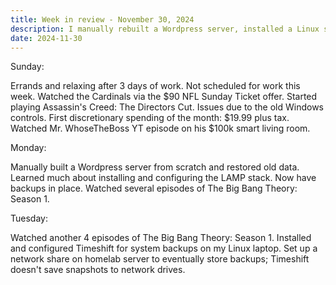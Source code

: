 ```yaml
---
title: Week in review - November 30, 2024
description: I manually rebuilt a Wordpress server, installed a Linux system snapshot tool and spent discretionary income for the first time this month.
date: 2024-11-30
---
```


Sunday:

Errands and relaxing after 3 days of work. Not scheduled for work this week. Watched the Cardinals via the $90 NFL Sunday Ticket offer.
Started playing Assassin's Creed: The Directors Cut. Issues due to the old Windows controls. First discretionary spending of the month: $19.99 plus tax.
Watched Mr. WhoseTheBoss YT episode on his $100k smart living room.

Monday: 

Manually built a Wordpress server from scratch and restored old data. Learned much about installing and configuring the LAMP stack. Now have backups in place. Watched several episodes of The Big Bang Theory: Season 1. 

Tuesday:

Watched another 4 episodes of The Big Bang Theory: Season 1. Installed and configured Timeshift for system backups on my Linux laptop. Set up a network share on homelab server to eventually store backups; Timeshift doesn't save snapshots to network drives.
